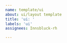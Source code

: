 ```yaml
---
name: template/ui
about: ui/layout template
title: 'ui: '
labels: 'ui'
assignees: Innsbluck-rh

---
```



